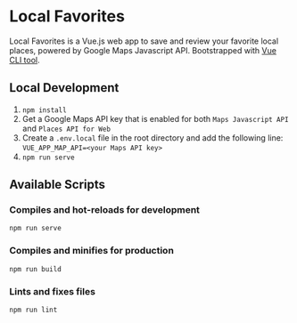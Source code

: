 # Local Favorites

Local Favorites is a Vue.js web app to save and review your favorite local places, powered by Google Maps Javascript API. Bootstrapped with [Vue CLI tool](https://github.com/vuejs/vue-cli).

## Local Development

1. `npm install`
2. Get a Google Maps API key that is enabled for both `Maps Javascript API` and `Places API for Web`
3. Create a `.env.local` file in the root directory and add the following line: `VUE_APP_MAP_API=<your Maps API key>`
4. `npm run serve`

## Available Scripts

### Compiles and hot-reloads for development
```
npm run serve
```

### Compiles and minifies for production
```
npm run build
```

### Lints and fixes files
```
npm run lint
```
